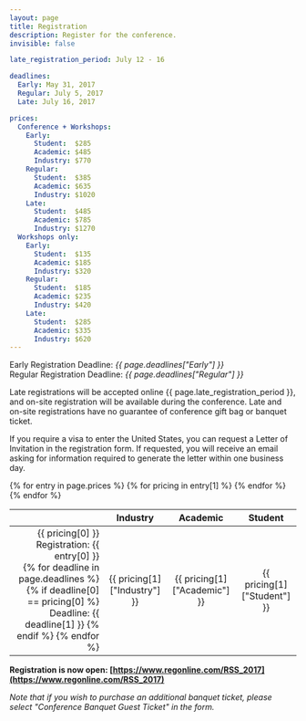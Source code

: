 ```yaml
---
layout: page
title: Registration
description: Register for the conference.
invisible: false

late_registration_period: July 12 - 16

deadlines:
  Early: May 31, 2017
  Regular: July 5, 2017
  Late: July 16, 2017

prices:
  Conference + Workshops:
    Early:
      Student:  $285
      Academic: $485
      Industry: $770
    Regular:
      Student:  $385
      Academic: $635
      Industry: $1020
    Late:
      Student:  $485
      Academic: $785
      Industry: $1270
  Workshops only:
    Early:
      Student:  $135
      Academic: $185
      Industry: $320
    Regular:
      Student:  $185
      Academic: $235
      Industry: $420
    Late:
      Student:  $285
      Academic: $335
      Industry: $620
---
```


Early Registration Deadline: *{{ page.deadlines["Early"] }}*
<br/>
Regular Registration Deadline: *{{ page.deadlines["Regular"] }}*

Late registrations will be accepted online {{ page.late_registration_period }}, and
on-site registration will be available during the conference. Late and on-site
registrations have no guarantee of conference gift bag or banquet ticket.

If you require a visa to enter the United States, you can request a Letter of
Invitation in the registration form. If requested, you will receive an email
asking for information required to generate the letter within one business day.

<table class="table table-striped table-registration">
  <thead>
    <tr>
      <th></th>
      <th style="text-align: center">Industry</th>
      <th style="text-align: center">Academic</th>
      <th style="text-align: center">Student</th>
    </tr>
  </thead>
  <tbody>
  {% for entry in page.prices %}
  {% for pricing in entry[1] %}
  <tr align="center">
    <td align="right">
      {{ pricing[0] }} Registration: {{ entry[0] }}
      <br/>
      <!--- This line doesn't work for some reason; hacking around it -->
      <!--- Deadline: {{ page.deadlines[pricing[0]] }} -->
      {% for deadline in page.deadlines %}
      {% if deadline[0] == pricing[0] %}
      Deadline: {{ deadline[1] }}
      {% endif %}
      {% endfor %}
    </td>
    <td>{{ pricing[1]["Industry"] }}</td>
    <td>{{ pricing[1]["Academic"] }}</td>
    <td>{{ pricing[1]["Student"] }}</td>
  </tr>
  {% endfor %}
  {% endfor %}
  </tbody>
</table>

**Registration is now open: [https://www.regonline.com/RSS_2017](https://www.regonline.com/RSS_2017)**

*Note that if you wish to purchase an additional banquet ticket, please select "Conference Banquet Guest Ticket" in the form.*
